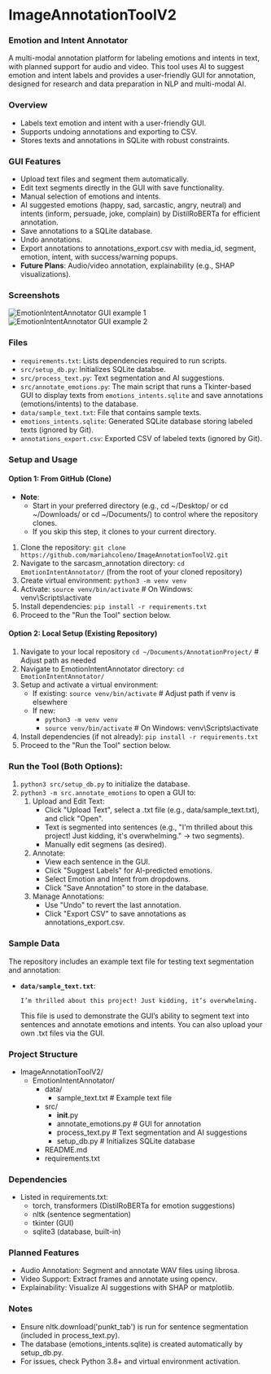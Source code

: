 # ImageAnnotationToolV2
### Emotion and Intent Annotator 
A multi-modal annotation platform for labeling emotions and intents in text, with planned support for audio and video. This tool uses AI to suggest emotion and intent labels and provides a user-friendly GUI for annotation, designed for research and data preparation in NLP and multi-modal AI.

### Overview
- Labels text emotion and intent with a user-friendly GUI.
- Supports undoing annotations and exporting to CSV.
- Stores texts and annotations in SQLite with robust constraints.

### GUI Features
- Upload text files and segment them automatically.
- Edit text segments directly in the GUI with save functionality.
- Manual selection of emotions and intents.
- AI suggested emotions (happy, sad, sarcastic, angry, neutral) and intents (inform, persuade, joke, complain) by DistilRoBERTa for efficient annotation.
- Save annotations to a SQLite database.
- Undo annotations.
- Export annotations to annotations_export.csv with media_id, segment, emotion, intent, with success/warning popups.
- **Future Plans**: Audio/video annotation, explainability (e.g., SHAP visualizations).

### Screenshots
![EmotionIntentAnnotator GUI example 1](screenshots/emotionintentannotator_gui_1.png)
![EmotionIntentAnnotator GUI example 2](screenshots/emotionintentannotator_gui_2.png)

### Files
- `requirements.txt`: Lists dependencies required to run scripts.
- `src/setup_db.py`: Initializes SQLite databse.
- `src/process_text.py`: Text segmentation and AI suggestions.
- `src/annotate_emotions.py`: The main script that runs a Tkinter-based GUI to display texts from `emotions_intents.sqlite` and save annotations (emotions/intents) to the database.
- `data/sample_text.txt`: File that contains sample texts.
- `emotions_intents.sqlite`: Generated SQLite database storing labeled texts (ignored by Git).
- `annotations_export.csv`: Exported CSV of labeled texts (ignored by Git).

### Setup and Usage
#### Option 1: From GitHub (Clone)
- **Note**:
  - Start in your preferred directory (e.g., cd ~/Desktop/ or cd ~/Downloads/ or cd ~/Documents/) to control where the repository clones. 
  - If you skip this step, it clones to your current directory.
1. Clone the repository: `git clone https://github.com/mariahcoleno/ImageAnnotationToolV2.git`
2. Navigate to the sarcasm_annotation directory: `cd EmotionIntentAnnotator/` (from the root of your cloned repository)
3. Create virtual environment: `python3 -m venv venv`
4. Activate: `source venv/bin/activate` # On Windows: venv\Scripts\activate
5. Install dependencies: `pip install -r requirements.txt`  
6. Proceed to the "Run the Tool" section below.

#### Option 2: Local Setup (Existing Repository)
1. Navigate to your local repository `cd ~/Documents/AnnotationProject/` # Adjust path as needed
2. Navigate to EmotionIntentAnnotator directory: `cd EmotionIntentAnnotator/`
3. Setup and activate a virtual environment:
   - If existing: `source venv/bin/activate` # Adjust path if venv is elsewhere
   - If new:
     - `python3 -m venv venv`
     - `source venv/bin/activate` # On Windows: venv\Scripts\activate
4. Install dependencies (if not already): `pip install -r requirements.txt` 
5. Proceed to the "Run the Tool" section below.

### Run the Tool (Both Options):
1. `python3 src/setup_db.py` to initialize the database.
2. `python3 -m src.annotate_emotions` to open a GUI to:
    1. Upload and Edit Text:
       - Click "Upload Text", select a .txt file (e.g., data/sample_text.txt), and click "Open".
       - Text is segmented into sentences (e.g., "I'm thrilled about this project! Just kidding, it's overwhelming." -> two segments).
       - Manually edit segmens (as desired).   
    2. Annotate:
       - View each sentence in the GUI.
       - Click "Suggest Labels" for AI-predicted emotions.
       - Select Emotion and Intent from dropdowns.
       - Click "Save Annotation" to store in the database.
    3. Manage Annotations:
       - Use "Undo" to revert the last annotation.
       - Click "Export CSV" to save annotations as annotations_export.csv.    

### Sample Data
The repository includes an example text file for testing text segmentation and annotation:
- **`data/sample_text.txt`**: 
  ```text
  I’m thrilled about this project! Just kidding, it’s overwhelming.
  ```
  This file is used to demonstrate the GUI’s ability to segment text into sentences and annotate emotions and intents. You can also upload your own .txt files via the GUI.

### Project Structure
- ImageAnnotationToolV2/
  - EmotionIntentAnnotator/
    - data/
      - sample_text.txt # Example text file 
    - src/
      - __init__.py
      - annotate_emotions.py # GUI for annotation
      - process_text.py # Text segmentation and AI suggestions 
      - setup_db.py # Initializes SQLite database
    - README.md
    - requirements.txt

### Dependencies
- Listed in requirements.txt:
  - torch, transformers (DistilRoBERTa for emotion suggestions)
  - nltk (sentence segmentation)
  - tkinter (GUI)
  - sqlite3 (database, built-in)

### Planned Features
- Audio Annotation: Segment and annotate WAV files using librosa.
- Video Support: Extract frames and annotate using opencv.
- Explainability: Visualize AI suggestions with SHAP or matplotlib.

### Notes
- Ensure nltk.download('punkt_tab') is run for sentence segmentation (included in process_text.py).
- The database (emotions_intents.sqlite) is created automatically by setup_db.py.
- For issues, check Python 3.8+ and virtual environment activation.

